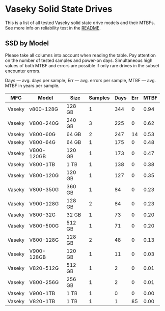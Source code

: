 Vaseky Solid State Drives
=========================

This is a list of all tested Vaseky solid state drive models and their MTBFs. See
more info on reliability test in the [README](https://github.com/linuxhw/SMART).

SSD by Model
------------

Please take all columns into account when reading the table. Pay attention on the
number of tested samples and power-on days. Simultaneous high values of both MTBF
and errors are possible if only rare drives in the subset encounter errors.

Days — avg. days per sample,
Err  — avg. errors per sample,
MTBF — avg. MTBF in years per sample.

| MFG       | Model              | Size   | Samples | Days  | Err   | MTBF |
|-----------|--------------------|--------|---------|-------|-------|------|
| Vaseky    | v800-128G          | 128 GB | 1       | 344   | 0     | 0.94   |
| Vaseky    | V800-240G          | 240 GB | 3       | 225   | 0     | 0.62   |
| Vaseky    | V800-60G           | 64 GB  | 2       | 247   | 14    | 0.53   |
| Vaseky    | V800-64G           | 64 GB  | 1       | 175   | 0     | 0.48   |
| Vaseky    | V800-120GB         | 120 GB | 1       | 173   | 0     | 0.47   |
| Vaseky    | V800-1TB           | 1 TB   | 1       | 138   | 0     | 0.38   |
| Vaseky    | V800-120G          | 120 GB | 1       | 127   | 0     | 0.35   |
| Vaseky    | V800-350G          | 360 GB | 1       | 84    | 0     | 0.23   |
| Vaseky    | V900-128G          | 128 GB | 2       | 84    | 0     | 0.23   |
| Vaseky    | V800-32G           | 32 GB  | 1       | 73    | 0     | 0.20   |
| Vaseky    | V800-500G          | 512 GB | 1       | 71    | 0     | 0.20   |
| Vaseky    | V800-128G          | 128 GB | 2       | 48    | 0     | 0.13   |
| Vaseky    | V900-128GB         | 120 GB | 1       | 11    | 0     | 0.03   |
| Vaseky    | V820-512G          | 512 GB | 1       | 2     | 0     | 0.01   |
| Vaseky    | V800-256G          | 256 GB | 1       | 2     | 0     | 0.01   |
| Vaseky    | V900-1TB           | 1 TB   | 1       | 0     | 0     | 0.00   |
| Vaseky    | V820-1TB           | 1 TB   | 1       | 1     | 85    | 0.00   |
